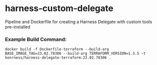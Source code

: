 # harness-custom-delegate
Pipeline and Dockerfile for creating a Harness Delegate with custom tools pre-installed

### Example Build Command:

```
docker build -f Dockerfile-terraform --build-arg BASE_IMAGE_TAG=23.02.78306 --build-arg TERRAFORM_VERSION=1.3.5 -t konrness/harness-delegate-terraform:23.02.78306 .
```